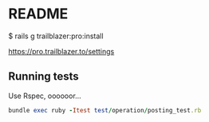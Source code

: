 # README

$ rails g trailblazer:pro:install

https://pro.trailblazer.to/settings

## Running tests

Use Rspec, oooooor...

```ruby
bundle exec ruby -Itest test/operation/posting_test.rb
```
